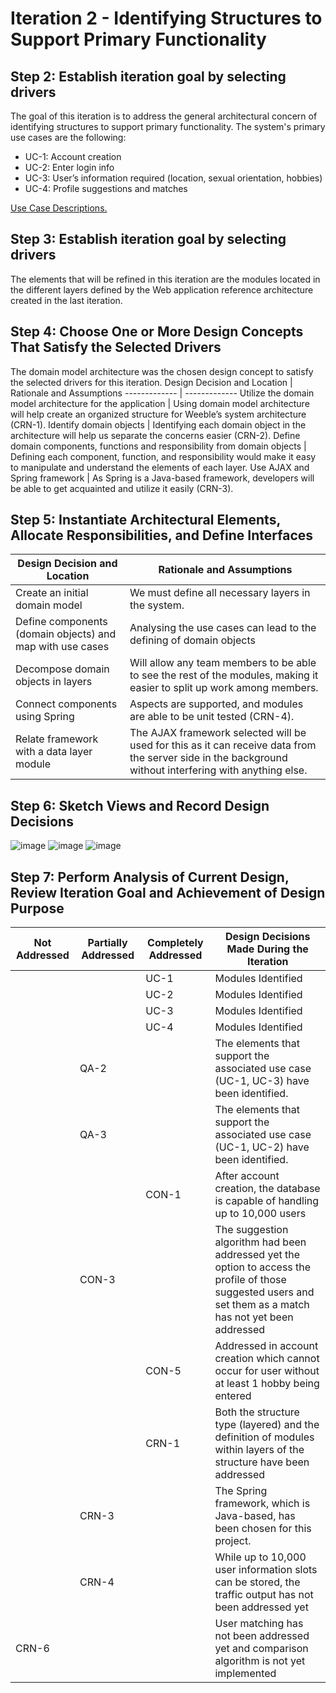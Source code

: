 # Iteration 2 - Identifying Structures to Support Primary Functionality 
## Step 2: Establish iteration goal by selecting drivers
The goal of this iteration is to address the general architectural concern of identifying structures to support primary functionality. The system's primary use cases are the following: <br>
- UC-1: Account creation
- UC-2: Enter login info
- UC-3: User’s information required (location, sexual orientation, hobbies)
- UC-4: Profile suggestions and matches

[Use Case Descriptions.](https://github.com/matheeshan-sivalingam/SOFE3650-WeebleSoftwareArchitecture/blob/main/images/UseCaseDes.png)

## Step 3: Establish iteration goal by selecting drivers
The elements that will be refined in this iteration are the modules located in the different layers defined by the Web application reference architecture created in the last iteration. 

## Step 4: Choose One or More Design Concepts That Satisfy the Selected Drivers
The domain model architecture was the chosen design concept to satisfy the selected drivers for this iteration.
Design Decision and Location | Rationale and Assumptions
------------- | -------------
Utilize the domain model architecture for the application | Using domain model architecture will help create an organized structure for Weeble’s system architecture (CRN-1).
Identify domain objects | Identifying each domain object in the architecture will help us separate the concerns easier (CRN-2).
Define domain components, functions and responsibility from domain objects | Defining each component, function, and responsibility would make it easy to manipulate and understand the elements of each layer.
Use AJAX and Spring framework | As Spring is a Java-based framework, developers will be able to get acquainted and utilize it easily (CRN-3).

## Step 5: Instantiate Architectural Elements, Allocate Responsibilities, and Define Interfaces

Design Decision and Location | Rationale and Assumptions
------------- | -------------
Create an initial domain model | We must define all necessary layers in the system. 
Define components (domain objects) and map with use cases | Analysing the use cases can lead to the defining of domain objects
Decompose domain objects in layers | Will allow any team members to be able to see the rest of the modules, making it easier to split up work among members. 
Connect components using Spring | Aspects are supported, and modules are able to be unit tested (CRN-4). 
Relate framework with a data layer module | The AJAX framework selected will be used for this as it can receive data from the server side  in the background without interfering with anything else. 


## Step 6: Sketch Views and Record Design Decisions
![image](https://github.com/matheeshan-sivalingam/SOFE3650-WeebleSoftwareArchitecture/blob/main/images/InitialDomainModel.png)
![image](https://github.com/matheeshan-sivalingam/SOFE3650-WeebleSoftwareArchitecture/blob/main/images/DomainObjects.png)
![image](https://github.com/matheeshan-sivalingam/SOFE3650-WeebleSoftwareArchitecture/blob/main/images/PrimaryCaseModules.png)

## Step 7: Perform Analysis of Current Design, Review Iteration Goal and Achievement of Design Purpose
Not Addressed | Partially Addressed | Completely Addressed | Design Decisions Made During the Iteration
------------- | ------------- | ------------- | -------------
|||UC-1|Modules Identified
|||UC-2|Modules Identified
|||UC-3|Modules Identified
|||UC-4|Modules Identified
||QA-2||The elements that support the associated use case (UC-1, UC-3) have been identified.
||QA-3||The elements that support the associated use case (UC-1, UC-2) have been identified.
|||CON-1|After account creation, the database is capable of handling up to 10,000 users
||CON-3||The suggestion algorithm had been addressed yet the option to access the profile of those suggested users and set them as a match has not yet been addressed
|||CON-5|Addressed in account creation which cannot occur for user without at least 1 hobby being entered
|||CRN-1|Both the structure type (layered) and the definition of modules within layers of the structure have been addressed
||CRN-3||The Spring framework, which is Java-based, has been chosen for this project.
||CRN-4||While up to 10,000 user information slots can be stored, the traffic output has not been addressed yet
|CRN-6|||User matching has not been addressed yet and comparison algorithm is not yet implemented
